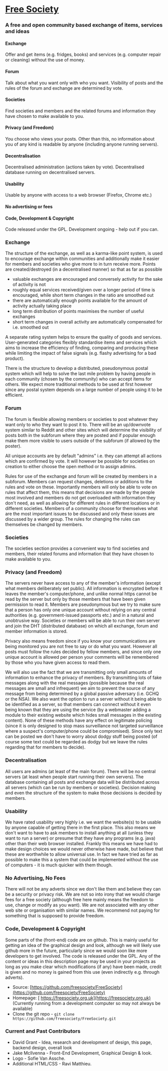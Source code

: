 # [Free Society](https://freesociety.org.uk)

### A free and open community based exchange of items, services and ideas

#### Exchange

Offer and get items (e.g. fridges, books) and services (e.g. computer repair or cleaning) without the use of money.

#### Forum

Talk about what you want only with who you want. Visibility of posts and the rules of the forum and exchange are determined by vote.

#### Societies

Find societies and members and the related forums and information they have chosen to make available to you.

#### Privacy (and Freedom)

You choose who views your posts. Other than this, no information about you of any kind is readable by anyone (including anyone running servers).

#### Decentralisation

Decentralised administration (actions taken by vote). Decentralised database running on decentralised servers.

#### Usability

Usable by anyone with access to a web browser (Firefox, Chrome etc.)

#### No advertising or fees

#### Code, Development & Copyright

Code released under the GPL. Development ongoing - help out if you can.

### Exchange

The structure of the exchange, as well as a karma-like point system, is used to encourage exchange within communities and additionally make it easier for members and societies who give more to in turn receive more. Points are created/destroyed (in a decentralised manner) so that as far as possible

*   valuable exchanges are encouraged and conversely activity for the sake of activity is not
*   roughly equal services received/given over a longer period of time is encouraged, while short term changes in the ratio are smoothed out
*   there are automatically enough points available for the amount of activity actually taking place
*   long term distribution of points maximises the number of useful exchanges
*   short term changes in overall activity are automatically compensated for i.e. smoothed out

A separate rating system helps to ensure the quality of goods and services. User-generated categories flexibly standardise items and services which aims to increase the efficiency of finding, comparing and producing these while limiting the impact of false signals (e.g. flashy advertising for a bad product).

There is the structure to develop a distributed, pseudonymous postal system which will help to solve the last mile problem by having people in each community (chosen by the community) who can accept items for others. We expect more traditional methods to be used at first however since any postal system depends on a large number of people using it to be efficient.

### Forum

The forum is flexible allowing members or societies to post whatever they want only to who they want to post it to. There will be an up/downvote system similar to Reddit and other sites which will determine the visibility of posts both in the subforum where they are posted and if popular enough make them more visible to users outside of the subforum (if allowed by the poster).

All unique accounts are by default "admins" i.e. they can attempt all actions which are confirmed by vote. It will however be possible for societies on creation to either choose the open method or to assign admins.

Rules for use of the exchange and forum will be created by members in a subforum. Members can request changes, deletions or additions to the rules and vote on these. Importantly members will only be able to vote on rules that affect them, this means that decisions are made by the people most involved and members do not get overloaded with information they don't need, as well as allowing for different rules in different locations or in different societies. Members of a community choose for themselves what are the most important issues to be discussed and only these issues are discussed by a wider group. The rules for changing the rules can themselves be changed by members.

### Societies

The societies section provides a convenient way to find societies and members, their related forums and information that they have chosen to make available to you.

### Privacy (and Freedom)

The servers never have access to any of the member's information (except what members deliberately set public). All information is encrypted before it leaves the member's computer/phone, and unlike normal https cannot be read by the server but only by those members that have been given permission to read it. Members are pseudonymous but we try to make sure that a person has only one unique account without relying on any central authorities (e.g. government-issued passports etc.) and in a natural and unobtrusive way. Societies or members will be able to run their own server and join the DHT (distributed database) on which all exchange, forum and member information is stored.

Privacy also means freedom since if you know your communications are being monitored you are not free to say or do what you want. However all posts must follow the rules decided by fellow members, and since only one unique account is allowed per person your comments will be remembered by those who you have given access to read them.

We will also use the fact that we are transmitting only small amounts of information to enhance the privacy of members. By transmitting lots of fake messages along with the real messages (possible because the real messages are small and infrequent) we aim to prevent the source of any message from being determined by a global passive adversary (i.e. GCHQ or the NSA). We also want the option to run a server without it being able to be identified as a server, so that members can connect without it even being known that they are using the service (by a webmaster adding a module to their existing website which hides small messages in the existing content). None of these methods have any effect on legitimate policing (since it is only designed to stop mass surveillance not targeted surveillance where a suspect's computer/phone could be compromised). Since only text can be posted we don't have to worry about dodgy stuff being posted (of course some text could be regarded as dodgy but we leave the rules regarding that for members to decide).

### Decentralisation

All users are admins (at least of the main forum). There will be no central servers (at least when people start running their own servers). The database containing all posts and exchange data will be distributed across all servers (which can be run by members or societies). Decision making and even the structure of the system to make those decisions is decided by members.

### Usability

We have rated usability very highly i.e. we want the website(s) to be usable by anyone capable of getting there in the first place. This also means we don't want to have to ask members to install anything at all (unless they want to run a server) or presume that they have any programs (e.g. java) other than their web browser installed. Frankly this means we have had to make design choices we would never otherwise have made, but believe that these are worthwhile to allow universal use. In fact we have tried as far as possible to make this a system that could be implemented without the use of computers - it is much quicker with them though.

### No Advertising, No Fees

There will not be any adverts since we don't like them and believe they can be a security or privacy risk. We are not so into irony that we would charge fees for a free society (although free here mainly means the freedom to use, change or modify as you want). We are not associated with any other web site or organisation with similar names. We recommend not paying for something that is supposed to provide freedom.

### Code, Development & Copyright

Some parts of the (front-end) code are on github. This is mainly useful for getting an idea of the graphical design and look, although we will likely use github more in the future, particularly since we would soon like more developers to get involved. The code is released under the GPL. Any of the content or ideas in this description page may be used in your projects as long as you make clear which modifications (if any) have been made, credit is given and no money is gained from this use (even indirectly e.g. through adverts).

*   Source: [https://github.com/freesociety/FreeSociety](https://github.com/freesociety/FreeSociety)
*   Homepage: [ https://freesociety.org.uk](https://freesociety.org.uk) (Currently running from a development computer so may not always be available)
*   Clone the git repo - `git clone https://github.com/freesociety/FreeSociety.git`

### Current and Past Contributors

*   David Grant - Idea, research and development of design, this page, backend design, overall look
*   Jake McIlvenna - Front-End Development, Graphical Design & look.
*   Logo - Sofie Van Assche.
*   Additional HTML/CSS - Ravi Matthieu.
